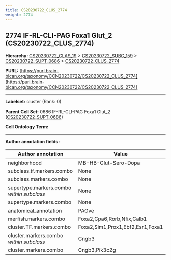 ```yaml
---
title: CS20230722_CLUS_2774
weight: 2774
---
```

## 2774 IF-RL-CLI-PAG Foxa1 Glut_2 (CS20230722_CLUS_2774)
<b>Hierarchy: </b>
[CS20230722_CLAS_19](../CS20230722_CLAS_19) >
[CS20230722_SUBC_159](../CS20230722_SUBC_159) >
[CS20230722_SUPT_0686](../CS20230722_SUPT_0686) >
[CS20230722_CLUS_2774](../CS20230722_CLUS_2774)

**PURL:** [https://purl.brain-bican.org/taxonomy/CCN20230722/CS20230722_CLUS_2774](https://purl.brain-bican.org/taxonomy/CCN20230722/CS20230722_CLUS_2774)

---


**Labelset:** cluster (Rank: 0)

**Parent Cell Set:** 0686 IF-RL-CLI-PAG Foxa1 Glut_2 ([CS20230722_SUPT_0686](../CS20230722_SUPT_0686))



**Cell Ontology Term:** 

[MARKER GENES.]: #


---

[TRANSFERRED ANNOTATIONS.]: #


[AUTHOR ANNOTATION FIELDS.]: #


**Author annotation fields:**

| Author annotation | Value |
|-------------------|-------|
|neighborhood|MB-HB-Glut-Sero-Dopa|
|subclass.tf.markers.combo|None|
|subclass.markers.combo|None|
|supertype.markers.combo _within subclass_|None|
|supertype.markers.combo|None|
|anatomical_annotation|PAGve|
|merfish.markers.combo|Foxa2,Cpa6,Rorb,Nfix,Calb1|
|cluster.TF.markers.combo|Foxa2,Sim1,Prox1,Ebf2,Esr1,Foxa1|
|cluster.markers.combo _within subclass_|Cngb3|
|cluster.markers.combo|Cngb3,Pik3c2g|
